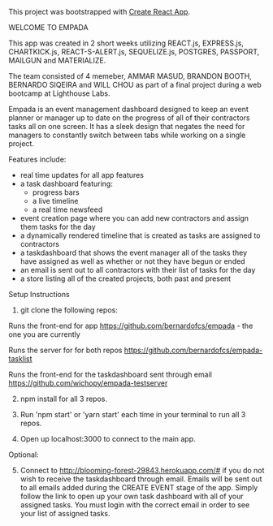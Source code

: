 This project was bootstrapped with [Create React App](https://github.com/facebookincubator/create-react-app).

WELCOME TO EMPADA

This app was created in 2 short weeks utilizing REACT.js, EXPRESS.js, CHARTKICK.js, REACT-S-ALERT.js, SEQUELIZE.js, POSTGRES, PASSPORT, MAILGUN and MATERIALIZE.

The team consisted of 4 memeber, AMMAR MASUD, BRANDON BOOTH, BERNARDO SIQEIRA and WILL CHOU as part of a final project during a web bootcamp at Lighthouse Labs. 

Empada is an event management dashboard designed to keep an event planner or manager up to date on the progress of all of their contractors tasks
all on one screen. It has a sleek design that negates the need for managers to constantly switch between tabs while working on a single project. 

Features include:
  - real time updates for all app features
  - a task dashboard featuring:
    - progress bars
    - a live timeline
    - a real time newsfeed
  - event creation page where you can add new contractors and assign them tasks for the day
  - a dynamically rendered timeline that is created as tasks are assigned to contractors
  - a taskdashboard that shows the event manager all of the tasks they have assigned as well as whether or not they have begun or ended
  - an email is sent out to all contractors with their list of tasks for the day
  - a store listing all of the created projects, both past and present

Setup Instructions

1. git clone the following repos:

  Runs the front-end for app 
  https://github.com/bernardofcs/empada   - the one you are currently

  Runs the server for for both repos
  https://github.com/bernardofcs/empada-tasklist

  Runs the front-end for the taskdashboard sent through email
  https://github.com/wichopy/empada-testserver
  
2. npm install for all 3 repos.

3. Run 'npm start' or 'yarn start' each time in your terminal to run all 3 repos. 

4. Open up localhost:3000 to connect to the main app.

Optional: 

5. Connect to http://blooming-forest-29843.herokuapp.com/# if you do not wish to receive the taskdashboard through email. 
   Emails will be sent out to all emails added during the CREATE EVENT stage of the app. Simply follow the link to 
   open up your own task dashboard with all of your assigned tasks. You must login with the correct email in order to 
   see your list of assigned tasks. 

